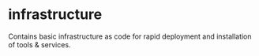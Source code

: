 # infrastructure
Contains basic infrastructure as code for rapid deployment and installation of tools &amp; services.
